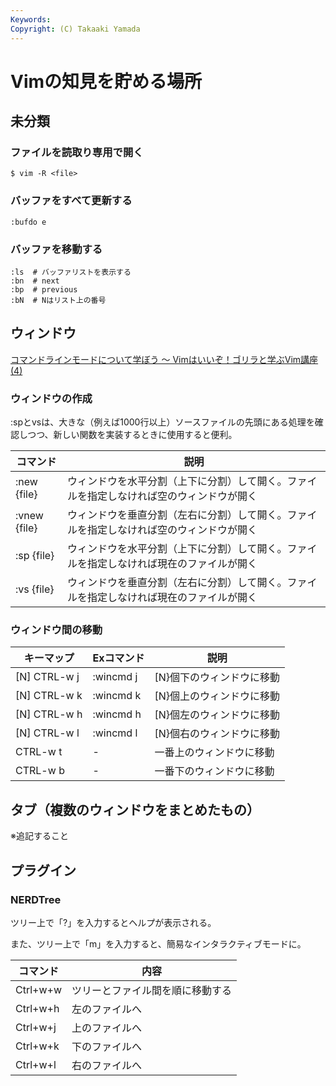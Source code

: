 ```yaml
---
Keywords: 
Copyright: (C) Takaaki Yamada
---
```


# Vimの知見を貯める場所

## 未分類

### ファイルを読取り専用で開く

```
$ vim -R <file>
```

### バッファをすべて更新する

```
:bufdo e
```

### バッファを移動する

```
:ls  # バッファリストを表示する
:bn  # next
:bp  # previous
:bN  # Nはリスト上の番号
```

## ウィンドウ

[コマンドラインモードについて学ぼう 〜 Vimはいいぞ！ゴリラと学ぶVim講座(4)](https://knowledge.sakura.ad.jp/22488/)

### ウィンドウの作成

:spとvsは、大きな（例えば1000行以上）ソースファイルの先頭にある処理を確認しつつ、新しい関数を実装するときに使用すると便利。

|コマンド|説明|
|---|---|
|:new {file}|ウィンドウを水平分割（上下に分割）して開く。ファイルを指定しなければ空のウィンドウが開く|
|:vnew {file}|ウィンドウを垂直分割（左右に分割）して開く。ファイルを指定しなければ空のウィンドウが開く|
|:sp {file}|ウィンドウを水平分割（上下に分割）して開く。ファイルを指定しなければ現在のファイルが開く|
|:vs {file}|ウィンドウを垂直分割（左右に分割）して開く。ファイルを指定しなければ現在のファイルが開く|

### ウィンドウ間の移動

|キーマップ|Exコマンド|説明|
|---|---|---|
|[N] CTRL-w j|:wincmd j|[N}個下のウィンドウに移動|
|[N] CTRL-w k|:wincmd k|[N}個上のウィンドウに移動|
|[N] CTRL-w h|:wincmd h|[N}個左のウィンドウに移動|
|[N] CTRL-w l|:wincmd l|[N}個右のウィンドウに移動|
|CTRL-w t|-|一番上のウィンドウに移動|
|CTRL-w b|-|一番下のウィンドウに移動|

## タブ（複数のウィンドウをまとめたもの）

※追記すること

## プラグイン

### NERDTree

ツリー上で「?」を入力するとヘルプが表示される。

また、ツリー上で「m」を入力すると、簡易なインタラクティブモードに。

|コマンド|内容|
---|---
|Ctrl+w+w|ツリーとファイル間を順に移動する|
|Ctrl+w+h|左のファイルへ|
|Ctrl+w+j|上のファイルへ|
|Ctrl+w+k|下のファイルへ|
|Ctrl+w+l|右のファイルへ|
